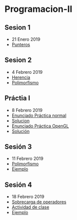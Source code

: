 # Programacion-II

## Sesion 1
  - 21 Enero 2019
  - [Punteros](https://codebin.cc/2018/11/11/leccion-14-punteros/)
  
## Sesion 2
  - 4 Febrero 2019
  - [Herencia](https://es.wikibooks.org/wiki/Programaci%C3%B3n_en_C%2B%2B/Herencia)
  - [Polimorfismo](https://es.wikibooks.org/wiki/Programaci%C3%B3n_en_C%2B%2B/Funciones_virtuales)

## Práctia I
  - 8 Febrero 2019
  - [Enunciado Práctica normal](https://github.com/Nebrija-Programacion/Programacion-II/tree/master/practicas/practicaI/normal)
  - [Solucion](https://github.com/Nebrija-Programacion/Programacion-II/tree/master/practicas/practicaI/normal/solucion-practica-i)
  - [Enunciado Práctica OpenGL](https://github.com/Nebrija-Programacion/Programacion-II/tree/master/practicas/practicaI/OpenGL)
  - [Solución](https://github.com/avalero/OpenGLExamples/tree/master/ParticlesGL)
  
## Sesión 3
  - 11 Febrero 2019
  - [Polimorfismo](https://es.wikibooks.org/wiki/Programaci%C3%B3n_en_C%2B%2B/Funciones_virtuales)
  - [Ejemplo]()

## Sesión 4
  - 18 Febrero 2019
  - [Sobrecarga de operadores](https://es.wikibooks.org/wiki/Programaci%C3%B3n_en_C%2B%2B/Sobrecarga_de_Operadores)
  - [Actividad de clase]() 
  - [Ejemplo]()
